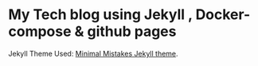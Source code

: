 # My Tech blog using Jekyll , Docker-compose & github pages

Jekyll Theme Used: [Minimal Mistakes Jekyll theme](https://github.com/mmistakes/minimal-mistakes).

